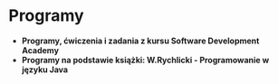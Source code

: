 # Programy
* **Programy, ćwiczenia i zadania z kursu Software Development Academy**
* **Programy na podstawie książki: W.Rychlicki - Programowanie w języku Java** 
 

